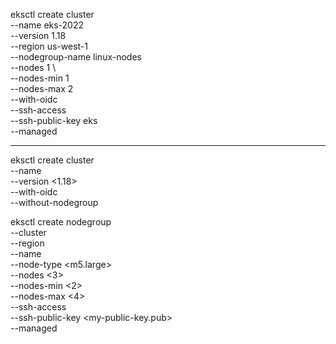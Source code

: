 eksctl create cluster \
--name eks-2022 \
--version 1.18 \
--region us-west-1 \
--nodegroup-name linux-nodes \
--nodes 1 \                                      
--nodes-min 1 \
--nodes-max 2 \
--with-oidc \
--ssh-access \
--ssh-public-key eks \
--managed


--------------------------------------------------------------------------------
eksctl create cluster \
 --name <my-cluster> \
 --version <1.18> \
 --with-oidc \
 --without-nodegroup


eksctl create nodegroup \
  --cluster <my-cluster> \
  --region <us-west-2> \
  --name <my-mng> \
  --node-type <m5.large> \
  --nodes <3> \
  --nodes-min <2> \
  --nodes-max <4> \
  --ssh-access \
  --ssh-public-key <my-public-key.pub> \
  --managed